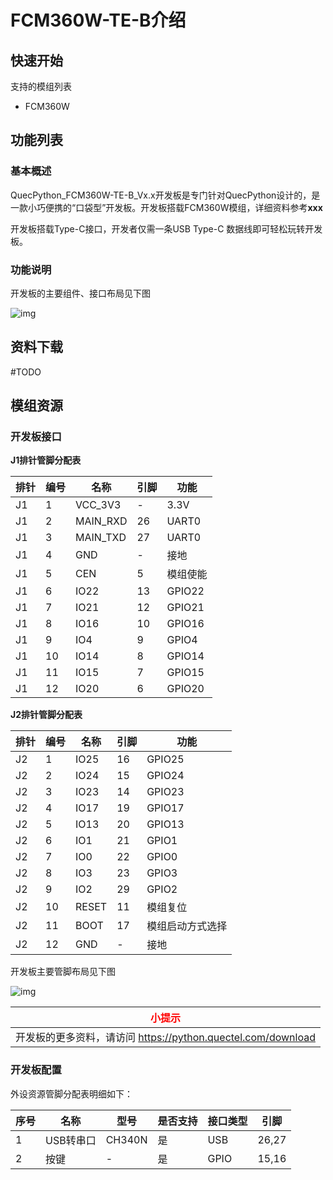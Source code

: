 # FCM360W-TE-B介绍

## 快速开始

支持的模组列表

- FCM360W



## 功能列表

### 基本概述

QuecPython_FCM360W-TE-B_Vx.x开发板是专门针对QuecPython设计的，是一款小巧便携的“口袋型”开发板。开发板搭载FCM360W模组，详细资料参考**xxx**

开发板搭载Type-C接口，开发者仅需一条USB Type-C 数据线即可轻松玩转开发板。

### 功能说明

开发板的主要组件、接口布局见下图

![img](image\board\FCM360W_interface_layout.png)

## 资料下载

#TODO

## 模组资源

### 开发板接口

**J1排针管脚分配表**

| **排针** | **编号** | **名称** | **引脚** | **功能** |
| -------- | -------- | -------- | -------- | -------- |
| J1       | 1        | VCC_3V3  | -        | 3.3V     |
| J1       | 2        | MAIN_RXD | 26       | UART0    |
| J1       | 3        | MAIN_TXD | 27       | UART0    |
| J1       | 4        | GND      | -        | 接地     |
| J1       | 5        | CEN      | 5        | 模组使能 |
| J1       | 6        | IO22     | 13       | GPIO22   |
| J1       | 7        | IO21     | 12       | GPIO21   |
| J1       | 8        | IO16     | 10       | GPIO16   |
| J1       | 9        | IO4      | 9        | GPIO4    |
| J1       | 10       | IO14     | 8        | GPIO14   |
| J1       | 11       | IO15     | 7        | GPIO15   |
| J1       | 12       | IO20     | 6        | GPIO20   |

**J2排针管脚分配表**

| **排针** | **编号** | **名称** | **引脚** | **功能**         |
| -------- | -------- | -------- | -------- | ---------------- |
| J2       | 1        | IO25     | 16       | GPIO25           |
| J2       | 2        | IO24     | 15       | GPIO24           |
| J2       | 3        | IO23     | 14       | GPIO23           |
| J2       | 4        | IO17     | 19       | GPIO17           |
| J2       | 5        | IO13     | 20       | GPIO13           |
| J2       | 6        | IO1      | 21       | GPIO1            |
| J2       | 7        | IO0      | 22       | GPIO0            |
| J2       | 8        | IO3      | 23       | GPIO3            |
| J2       | 9        | IO2      | 29       | GPIO2            |
| J2       | 10       | RESET    | 11       | 模组复位         |
| J2       | 11       | BOOT     | 17       | 模组启动方式选择 |
| J2       | 12       | GND      | -        | 接地             |

开发板主要管脚布局见下图

![img](image\board\FCM360W_pin_layout.png)

| <font color='red'>小提示</font>                              |
| ------------------------------------------------------------ |
| 开发板的更多资料，请访问 <https://python.quectel.com/download> |

 

### 开发板配置

外设资源管脚分配表明细如下：

| 序号 | 名称      | 型号   | 是否支持 | 接口类型 | 引脚  |
| ---- | --------- | ------ | -------- | -------- | ----- |
| 1    | USB转串口 | CH340N | 是       | USB      | 26,27 |
| 2    | 按键      | -      | 是       | GPIO     | 15,16 |